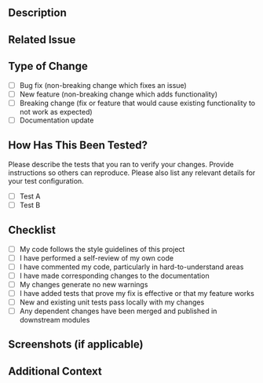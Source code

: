 ## Description

<!-- Please include a summary of the change and which issue is fixed. Please also include relevant motivation and context. -->

## Related Issue

<!-- Please link to the issue here: -->

## Type of Change

<!-- Please delete options that are not relevant. -->

- [ ] Bug fix (non-breaking change which fixes an issue)
- [ ] New feature (non-breaking change which adds functionality)
- [ ] Breaking change (fix or feature that would cause existing functionality to not work as expected)
- [ ] Documentation update

## How Has This Been Tested?
Please describe the tests that you ran to verify your changes. Provide instructions so others can reproduce. Please also list any relevant details for your test configuration.

- [ ] Test A
- [ ] Test B

## Checklist

<!-- Please delete options that are not relevant. -->

- [ ] My code follows the style guidelines of this project
- [ ] I have performed a self-review of my own code
- [ ] I have commented my code, particularly in hard-to-understand areas
- [ ] I have made corresponding changes to the documentation
- [ ] My changes generate no new warnings
- [ ] I have added tests that prove my fix is effective or that my feature works
- [ ] New and existing unit tests pass locally with my changes
- [ ] Any dependent changes have been merged and published in downstream modules

## Screenshots (if applicable)

<!-- If applicable, add screenshots to help explain your changes. -->

## Additional Context

<!-- Add any other context or screenshots about the pull request here. -->

